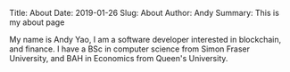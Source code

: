 Title: About
Date: 2019-01-26
Slug: About
Author: Andy
Summary: This is my about page

My name is Andy Yao, I am a software developer interested in blockchain, and finance. 
I have a BSc in computer science from Simon Fraser University, and BAH in Economics from Queen's University.

